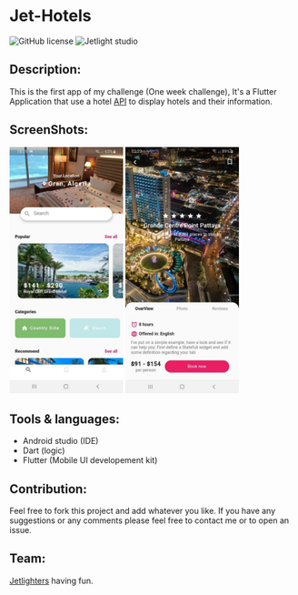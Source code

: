 # Jet-Hotels

![GitHub license](https://img.shields.io/github/license/Mohammed-Benotmane/Tower-Defense-Game.svg)
![Jetlight studio](https://img.shields.io/badge/Made%20by-Jetlight%20studio-blue.svg?color=082544)

## Description:

This is the first app of my challenge (One week challenge), It's a Flutter Application that use a hotel [API](https://tripadvisor1.p.rapidapi.com/hotels/list?location_id=293919&adults=1&checkin=2020-10-15&rooms=1&nights=2) to display hotels and their information.

## ScreenShots:

<img src="screenshots/home.jpg" width="200" /> <img src="screenshots/detail.jpg" width="200" />

## Tools & languages:
* Android studio (IDE)
* Dart (logic)
* Flutter (Mobile UI developement kit)

## Contribution:
Feel free to fork this project and add whatever you like. If you have any suggestions or any comments please feel free to contact me or to open an issue.

## Team:
[Jetlighters](https://github.com/JetLightStudio) having fun.

